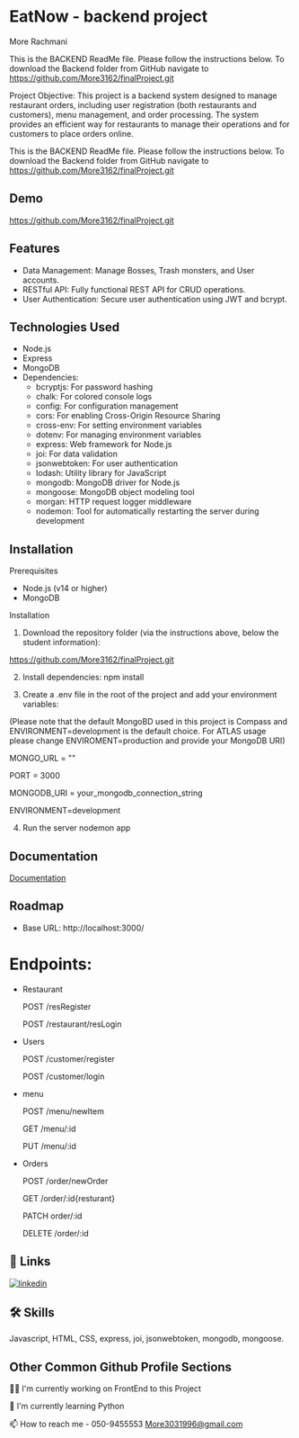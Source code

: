 
# EatNow - backend project
More Rachmani

This is the BACKEND ReadMe file.
Please follow the instructions below.
To download the Backend folder from GitHub navigate to https://github.com/More3162/finalProject.git


Project Objective:
This project is a backend system designed to manage restaurant orders, including user registration (both restaurants and customers), menu management, and order processing. The system provides an efficient way for restaurants to manage their operations and for customers to place orders online.

This is the BACKEND ReadMe file.
Please follow the instructions below.
To download the Backend folder from GitHub navigate to https://github.com/More3162/finalProject.git



## Demo

https://github.com/More3162/finalProject.git


## Features

* Data Management: Manage Bosses, Trash monsters, and User accounts.
* RESTful API: Fully functional REST API for CRUD operations.
* User Authentication: Secure user authentication using JWT and bcrypt.


## Technologies Used

* Node.js
* Express
* MongoDB
* Dependencies:
    - bcryptjs: For password hashing
    - chalk: For colored console logs
    - config: For configuration management
    - cors: For enabling Cross-Origin Resource Sharing
    - cross-env: For setting environment variables
    - dotenv: For managing environment variables
    - express: Web framework for Node.js
    - joi: For data validation
    - jsonwebtoken: For user authentication
    - lodash: Utility library for JavaScript
    - mongodb: MongoDB driver for Node.js
    - mongoose: MongoDB object modeling tool
    - morgan: HTTP request logger middleware
    - nodemon: Tool for automatically restarting the server during development

## Installation

Prerequisites

* Node.js (v14 or higher)
* MongoDB

Installation

1. Download the repository folder (via the instructions above, below the student information):

https://github.com/More3162/finalProject.git

2. Install dependencies:
    npm install

3. Create a .env file in the root of the project and add your environment variables:

(Please note that the default MongoBD used in this project is Compass and ENVIRONMENT=development is the default choice. For ATLAS usage please change ENVIROMENT=production and provide your MongoDB URI) 

MONGO_URL = ""

PORT = 3000

MONGODB_URI = your_mongodb_connection_string

ENVIRONMENT=development


4. Run the server
    nodemon app

    
## Documentation

[Documentation](https://api.postman.com/collections/37374896-9cb049e5-4dde-4abf-8f55-2131f9d0e0d0?access_key=PMAT-01JAYZK0G6MMYNZKM0WGTT15HH)


## Roadmap

* Base URL: http://localhost:3000/
# Endpoints:

- Restaurant

    POST /resRegister

    POST /restaurant/resLogin

- Users

    POST /customer/register

    POST /customer/login

- menu

    POST /menu/newItem

    GET /menu/:id

    PUT /menu/:id
- Orders

    POST /order/newOrder

    GET /order/:id{resturant}

    PATCH order/:id
    
    DELETE /order/:id



## 🔗 Links
[![linkedin](https://img.shields.io/badge/linkedin-0A66C2?style=for-the-badge&logo=linkedin&logoColor=white)](https://www.linkedin.com/in/mor-rachmani/)


## 🛠 Skills
Javascript, HTML, CSS, express, joi, jsonwebtoken, mongodb, mongoose.

## Other Common Github Profile Sections
👩‍💻 I'm currently working on FrontEnd to this Project

🧠 I'm currently learning Python

📫 How to reach me - 
050-9455553
More3031996@gmail.com


